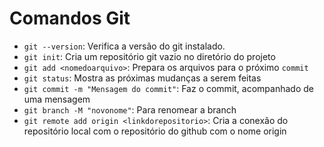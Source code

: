# Comandos Git

- `git --version`: Verifica a versão do git instalado.
- `git init`: Cria um repositório git vazio no diretório do projeto
- `git add <nomedoarquivo>`: Prepara os arquivos para o próximo `commit`
- `git status`: Mostra as próximas mudanças a serem feitas
- `git commit -m "Mensagem do commit"`: Faz o commit, acompanhado de uma mensagem
- `git branch -M "novonome"`: Para renomear a branch
- `git remote add origin <linkdorepositorio>`: Cria a conexão do repositório local com o repositório do github com o nome origin
